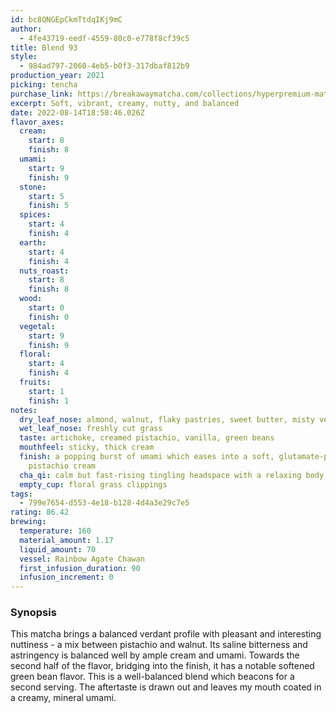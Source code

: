 ```yaml
---
id: bc8QNGEpCkmTtdqIKj9mC
author:
  - 4fe43719-eedf-4559-80c0-e778f8cf39c5
title: Blend 93
style:
  - 984ad797-2060-4eb5-b0f3-317dbaf812b9
production_year: 2021
picking: tencha
purchase_link: https://breakawaymatcha.com/collections/hyperpremium-matcha-tea/products/blend-93
excerpt: Soft, vibrant, creamy, nutty, and balanced
date: 2022-08-14T18:58:46.026Z
flavor_axes:
  cream:
    start: 8
    finish: 8
  umami:
    start: 9
    finish: 9
  stone:
    start: 5
    finish: 5
  spices:
    start: 4
    finish: 4
  earth:
    start: 4
    finish: 4
  nuts_roast:
    start: 8
    finish: 8
  wood:
    start: 0
    finish: 0
  vegetal:
    start: 9
    finish: 9
  floral:
    start: 4
    finish: 4
  fruits:
    start: 1
    finish: 1
notes:
  dry_leaf_nose: almond, walnut, flaky pastries, sweet butter, misty vegetation
  wet_leaf_nose: freshly cut grass
  taste: artichoke, creamed pistachio, vanilla, green beans
  mouthfeel: sticky, thick cream
  finish: a popping burst of umami which eases into a soft, glutamate-pilled,
    pistachio cream
  cha_qi: calm but fast-rising tingling headspace with a relaxing body sensation
  empty_cup: floral grass clippings
tags:
  - 799e7654-d553-4e18-b128-4d4a3e29c7e5
rating: 86.42
brewing:
  temperature: 160
  material_amount: 1.17
  liquid_amount: 70
  vessel: Rainbow Agate Chawan
  first_infusion_duration: 90
  infusion_increment: 0
---
```

### Synopsis

This matcha brings a balanced verdant profile with pleasant and interesting nuttiness - a mix between pistachio and walnut. Its saline bitterness and astringency is balanced well by ample cream and umami. Towards the second half of the flavor, bridging into the finish, it has a notable softened green bean flavor. This is a well-balanced blend which beacons for a second serving. The aftertaste is drawn out and leaves my mouth coated in a creamy, mineral umami.